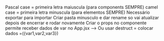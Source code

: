 Pascal case = primeira letra maiuscula (para components SEMPRE)
camel case = primeira letra minuscula (para elementos SEMPRE)
Necessário exportar para importar
Criar pasta minusculo e dar rename so vai atualizar depois de encerrar e rodar novamente
Criar o props no componente permite receber dados de var no App.jsx --> Ou usar destruct = colocar dados =({var1,var2,var3})
